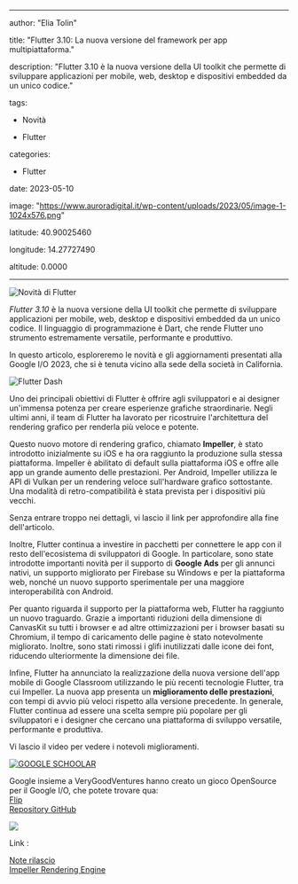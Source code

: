 
---

author: "Elia Tolin"

title: "Flutter 3.10: La nuova versione del framework per app multipiattaforma."

description: "Flutter 3.10 è la nuova versione della UI toolkit che permette di sviluppare applicazioni per mobile, web, desktop e dispositivi embedded da un unico codice."

tags:

- Novità

- Flutter

categories:

- Flutter

date: 2023-05-10

image: "https://www.auroradigital.it/wp-content/uploads/2023/05/image-1-1024x576.png"

latitude: 40.90025460

longitude: 14.27727490

altitude: 0.0000

---

  ![Novità di Flutter](https://www.auroradigital.it/wp-content/uploads/2023/05/image-1-1024x576.png)

*Flutter 3.10* è la nuova versione della UI toolkit che permette di sviluppare applicazioni per mobile, web, desktop e dispositivi embedded da un unico codice. Il linguaggio di programmazione è Dart, che rende Flutter uno strumento estremamente versatile, performante e produttivo.

  

In questo articolo, esploreremo le novità e gli aggiornamenti presentati alla Google I/O 2023, che si è tenuta vicino alla sede della società in California.

  ![Flutter Dash](https://www.auroradigital.it/wp-content/uploads/2023/05/image.png)

Uno dei principali obiettivi di Flutter è offrire agli sviluppatori e ai designer un'immensa potenza per creare esperienze grafiche straordinarie. Negli ultimi anni, il team di Flutter ha lavorato per ricostruire l'architettura del rendering grafico per renderla più veloce e potente.

Questo nuovo motore di rendering grafico, chiamato  **Impeller**, è stato introdotto inizialmente su iOS e ha ora raggiunto la produzione sulla stessa piattaforma. Impeller è abilitato di default sulla piattaforma iOS e offre alle app un grande aumento delle prestazioni. Per Android, Impeller utilizza le API di Vulkan per un rendering veloce sull'hardware grafico sottostante. Una modalità di retro-compatibilità è stata prevista per i dispositivi più vecchi.

Senza entrare troppo nei dettagli, vi lascio il link per approfondire alla fine dell'articolo.

Inoltre, Flutter continua a investire in pacchetti per connettere le app con il resto dell'ecosistema di sviluppatori di Google. In particolare, sono state introdotte importanti novità per il supporto di  **Google Ads**  per gli annunci nativi, un supporto migliorato per Firebase su Windows e per la piattaforma web, nonché un nuovo supporto sperimentale per una maggiore interoperabilità con Android.

Per quanto riguarda il supporto per la piattaforma web, Flutter ha raggiunto un nuovo traguardo. Grazie a importanti riduzioni della dimensione di CanvasKit su tutti i browser e ad altre ottimizzazioni per i browser basati su Chromium, il tempo di caricamento delle pagine è stato notevolmente migliorato. Inoltre, sono stati rimossi i glifi inutilizzati dalle icone dei font, riducendo ulteriormente la dimensione dei file.

Infine, Flutter ha annunciato la realizzazione della nuova versione dell'app mobile di Google Classroom utilizzando le più recenti tecnologie Flutter, tra cui Impeller. La nuova app presenta un  **miglioramento delle prestazioni**, con tempi di avvio più veloci rispetto alla versione precedente. In generale, Flutter continua ad essere una scelta sempre più popolare per gli sviluppatori e i designer che cercano una piattaforma di sviluppo versatile, performante e produttiva.

Vi lascio il video per vedere i notevoli miglioramenti. 

[![GOOGLE SCHOOLAR](https://img.youtube.com/vi/_5CIATSDSPI/0.jpg)](https://www.youtube.com/watch?v=_5CIATSDSPI)

Google insieme a VeryGoodVentures hanno creato un gioco OpenSource per il Google I/O, che potete trovare qua:  
[Flip](https://flip.withgoogle.com/)  
[Repository GitHub](https://github.com/flutter/io_flip)

![](https://www.auroradigital.it/wp-content/uploads/2023/05/image-2.png)

Link :

[Note rilascio](https://docs.flutter.dev/release/release-notes/release-notes-3.10.0)  
[Impeller Rendering Engine](https://docs.flutter.dev/perf/impeller)
